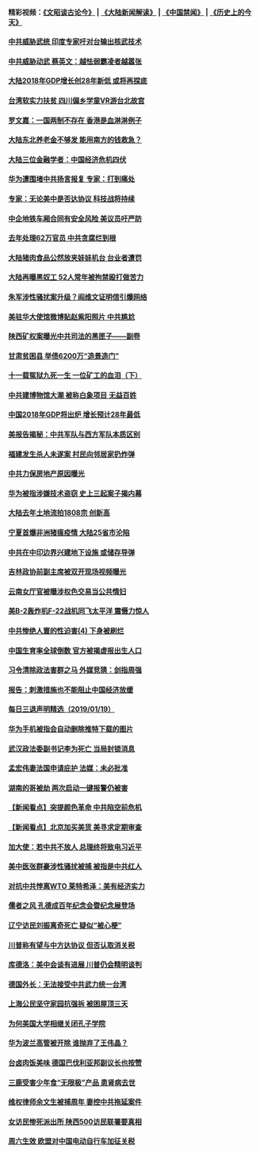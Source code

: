 #### 精彩视频：[《文昭谈古论今》](https://github.com/gfw-breaker/wenzhao/blob/master/README.md?t=01211230) | [《大陆新闻解读》](https://github.com/gfw-breaker/ntdtv-comedy/blob/master/README.md?t=01211230) | [《中国禁闻》](https://github.com/gfw-breaker/ntdtv-news/blob/master/README.md?t=01211230) | [《历史上的今天》](https://github.com/gfw-breaker/today-in-history/blob/master/README.md?t=01211230) 


#### [中共威胁武统 印度专家吁对台输出核武技术](../pages/nsc413/n10991334.md?t=01211230) 

#### [中共威胁动武 蔡英文：越怯弱霸凌者越嚣张](../pages/nsc413/n10990655.md?t=01211230) 

#### [大陆2018年GDP增长创28年新低 或将再探底](../pages/nsc413/n10990861.md?t=01211230) 

#### [台湾软实力扶贫 四川偏乡学童VR游台北故宫](../pages/nsc413/n10991129.md?t=01211230) 

#### [罗文嘉：一国两制不存在 香港是血淋淋例子](../pages/nsc413/n10987429.md?t=01211230) 

#### [大陆东北养老金不够发 能用南方的钱救急？](../pages/nsc413/n10990701.md?t=01211230) 

#### [大陆三位金融学者：中国经济危机四伏](../pages/nsc413/n10990117.md?t=01211230) 

#### [华为遭围堵中共扬言报复 专家：打到痛处](../pages/nsc413/n10990087.md?t=01211230) 

#### [专家：无论美中是否达协议 科技战将持续](../pages/nsc413/n10990600.md?t=01211230) 

#### [中企地铁车厢合同有安全风险 美议员吁严防](../pages/nsc413/n10989908.md?t=01211230) 

#### [去年处理62万官员 中共贪腐烂到根](../pages/nsc413/n10984910.md?t=01211230) 

#### [大陆猪肉食品公然放夹娃娃机台 台业者遭罚](../pages/nsc413/n10990211.md?t=01211230) 

#### [大陆再曝黑奴工 52人常年被拘禁殴打做苦力](../pages/nsc413/n10990028.md?t=01211230) 

#### [朱军涉性骚扰案升级？阎维文证明信引爆网络](../pages/nsc413/n10989873.md?t=01211230) 

#### [美驻华大使馆微博贴赵紫阳照片 中共尴尬](../pages/nsc413/n10989661.md?t=01211230) 

#### [陕西矿权案曝光中共司法的黑匣子——副卷](../pages/nsc413/n10989909.md?t=01211230) 

#### [甘肃贫困县 举债6200万“造景造门”](../pages/nsc413/n10989625.md?t=01211230) 

#### [十一载冤狱九死一生 一位矿工的血泪（下）](../pages/nsc413/n10982365.md?t=01211230) 

#### [中共建博物馆大潮 被称白象项目 无益百姓](../pages/nsc413/n10989657.md?t=01211230) 

#### [中国2018年GDP将出炉 增长预计28年最低](../pages/nsc413/n10989815.md?t=01211230) 


#### [美报告揭秘：中共军队与西方军队本质区别](../pages/nsc413/n10988007.md?t=01211230) 

#### [福建发生杀人未遂案 村民向邻居家扔炸弹](../pages/nsc413/n10989153.md?t=01211230) 

#### [中共力保房地产原因曝光](../pages/nsc413/n10989270.md?t=01211230) 

#### [华为被指涉嫌技术盗窃 史上三起案子揭内幕](../pages/nsc413/n10988544.md?t=01211230) 

#### [大陆去年土地流拍1808宗 创新高](../pages/nsc413/n10988489.md?t=01211230) 

#### [宁夏首爆非洲猪瘟疫情 大陆25省市沦陷](../pages/nsc413/n10988817.md?t=01211230) 

#### [中共在中印边界兴建地下设施 或储存导弹](../pages/nsc413/n10988979.md?t=01211230) 

#### [吉林政协前副主席被双开现场视频曝光](../pages/nsc413/n10988393.md?t=01211230) 

#### [云南女厅官被曝涉权色交易当公共情妇](../pages/nsc413/n10988570.md?t=01211230) 

#### [美B-2轰炸机F-22战机同飞太平洋 震慑力惊人](../pages/nsc413/n10988582.md?t=01211230) 

#### [中共惨绝人寰的性迫害(4) 下身被刷烂](../pages/nsc413/n10926921.md?t=01211230) 

#### [中国生育率全球倒数 官方被揭虚报出生人口](../pages/nsc413/n10988450.md?t=01211230) 

#### [习令清除政法害群之马 外媒竞猜：剑指周强](../pages/nsc413/n10988345.md?t=01211230) 

#### [报告：刺激措施也不能阻止中国经济放缓](../pages/nsc413/n10988325.md?t=01211230) 

#### [每日三退声明精选（2019/01/19）](../pages/nsc413/n10988486.md?t=01211230) 

#### [华为手机被指会自动删除推特下载的图片](../pages/nsc413/n10988180.md?t=01211230) 

#### [武汉政法委副书记李为死亡 当局封锁消息](../pages/nsc413/n10985694.md?t=01211230) 

#### [孟宏伟妻法国申请庇护 法媒：未必批准](../pages/nsc413/n10988093.md?t=01211230) 

#### [湖南的哥被劫 两次启动一键报警仍被害](../pages/nsc413/n10988097.md?t=01211230) 

#### [【新闻看点】突提颜色革命 中共陷空前危机](../pages/nsc413/n10988026.md?t=01211230) 

#### [【新闻看点】北京加买美货 美寻求定期审查](../pages/nsc413/n10987864.md?t=01211230) 

#### [加大使：若中共不放人 总理终将致电习近平](../pages/nsc413/n10988091.md?t=01211230) 

#### [美中医张群豪涉性骚扰被捕 被指是中共红人](../pages/nsc413/n10986768.md?t=01211230) 

#### [对抗中共悖离WTO 莱特希泽：美有经济实力](../pages/nsc413/n10988015.md?t=01211230) 

#### [儒者之风 孔德成百年纪念会暨纪念展登场](../pages/nsc413/n10987851.md?t=01211230) 

#### [辽宁访民刘振离奇死亡 疑似“被心梗”](../pages/nsc413/n10987870.md?t=01211230) 

#### [川普称有望与中方达协议 但否认取消关税](../pages/nsc413/n10987938.md?t=01211230) 

#### [库德洛：美中会谈有进展 川普仍会精明谈判](../pages/nsc413/n10987906.md?t=01211230) 

#### [德国外长：无法接受中共武力统一台湾](../pages/nsc413/n10987755.md?t=01211230) 

#### [上海公民坚守家园抗强拆 被困屋顶三天](../pages/nsc413/n10987225.md?t=01211230) 

#### [为何美国大学相继关闭孔子学院](../pages/nsc413/n10987695.md?t=01211230) 

#### [华为波兰高管被开除 谁抛弃了王伟晶？](../pages/nsc413/n10987713.md?t=01211230) 

#### [台卤肉饭美味 德国巴伐利亚邦副议长也按赞](../pages/nsc413/n10987717.md?t=01211230) 

#### [三鹿受害少年食“无限极”产品 患肾病去世](../pages/nsc413/n10987194.md?t=01211230) 

#### [维权律师余文生被捕周年 妻控中共拖延案件](../pages/nsc413/n10987707.md?t=01211230) 

#### [女访民惨死派出所 陕西500访民联署要真相](../pages/nsc413/n10986605.md?t=01211230) 


#### [周六生效 欧盟对中国电动自行车加征关税](../pages/nsc413/n10987637.md?t=01211230) 


